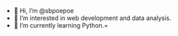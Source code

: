 - 👋 Hi, I’m @sbpoepoe
- 👀 I’m interested in web development and data analysis.
- 🌱 I’m currently learning Python.=

<!---
sbpoepoe/sbpoepoe is a ✨ special ✨ repository because its `README.md` (this file) appears on your GitHub profile.
You can click the Preview link to take a look at your changes.
--->
